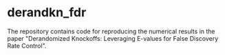 # derandkn_fdr
The repository contains code for reproducing the numerical results in the paper "Derandomized Knockoffs: Leveraging E-values for False Discovery Rate Control".

